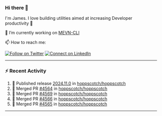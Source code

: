 ### Hi there 👋

I'm James. I love building utilities aimed at increasing Developer productivity :raised_hands: 

🔭 I’m currently working on [MEVN-CLI](https://github.com/madlabsinc/mevn-cli)

📫 How to reach me:

[![Follow on Twitter](https://img.shields.io/badge/--twitter?label=Twitter&logo=Twitter&style=social)](https://twitter.com/james_madhacks) [![Connect on LinkedIn](https://img.shields.io/badge/--linkedin?label=LinkedIn&logo=LinkedIn&style=social)](https://www.linkedin.com/in/jamesgeorge007)

---

### :zap: Recent Activity

<!--START_SECTION:activity-->
1. 🚀 Published release [2024.11.0](https://github.com/hoppscotch/hoppscotch/releases/tag/2024.11.0) in [hoppscotch/hoppscotch](https://github.com/hoppscotch/hoppscotch)
2. 🎉 Merged PR [#4564](https://github.com/hoppscotch/hoppscotch/pull/4564) in [hoppscotch/hoppscotch](https://github.com/hoppscotch/hoppscotch)
3. 🎉 Merged PR [#4569](https://github.com/hoppscotch/hoppscotch/pull/4569) in [hoppscotch/hoppscotch](https://github.com/hoppscotch/hoppscotch)
4. 🎉 Merged PR [#4566](https://github.com/hoppscotch/hoppscotch/pull/4566) in [hoppscotch/hoppscotch](https://github.com/hoppscotch/hoppscotch)
5. 🎉 Merged PR [#4565](https://github.com/hoppscotch/hoppscotch/pull/4565) in [hoppscotch/hoppscotch](https://github.com/hoppscotch/hoppscotch)
<!--END_SECTION:activity-->

---

<!--
**jamesgeorge007/jamesgeorge007** is a ✨ _special_ ✨ repository because its `README.md` (this file) appears on your GitHub profile.

Here are some ideas to get you started:

- 🌱 I’m currently learning ...
- 👯 I’m looking to collaborate on ...
- 🤔 I’m looking for help with ...
- 💬 Ask me about ...
- 😄 Pronouns: ...
- ⚡ Fun fact: ...
-->

